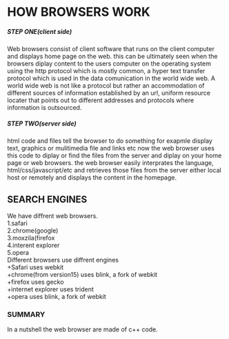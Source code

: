 # __HOW BROWSERS WORK__

##### __STEP ONE__(client side)
Web browsers consist of client software that runs on the client computer and displays home page on the web. this can be ultimately seen
when the browsers diplay content to the users computer on the operating system using the http protocol which is mostly common, a hyper text
transfer protocol which is used in the data comunication in the world wide web.
A world wide web is not like a protocol but rather an accommodation of different sources of information established by an url, uniform resource locater
that points out to different addresses and protocols where information is outsourced.

##### __STEP TWO__(server side)
html code and files tell the browser to do something for exapmle display text, graphics or mulitimedia file and links etc now the web browser uses this code 
to diplay or find the files from the server and diplay on your home page or web browsers. the web browser easily interprates the language, html/css/javascript/etc
and retrieves those files from the server either local host or remotely and displays the content in the homepage.

## __SEARCH ENGINES__
We have diffrent web browsers. <br/>
1.safari <br />
2.chrome(google) <br />
3.moxzila(firefox <br />
4.interent explorer <br />
5.opera <br />
Different browsers use diffrent engines <br/>
+Safari uses webkit <br/>
+chrome(from version15) uses blink, a fork of webkit <br/>
+firefox uses gecko <br/>
+internet explorer uses trident<br/>
+opera uses blink, a fork of webkit<br/>

### __SUMMARY__
In a nutshell the web browser are made of c++ code.


